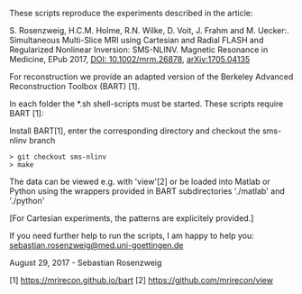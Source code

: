 These scripts reproduce the experiments described in the article:
    
S. Rosenzweig, H.C.M. Holme, R.N. Wilke, D. Voit, J. Frahm and M. Uecker:.
Simultaneous Multi-Slice MRI using Cartesian and Radial FLASH and Regularized Nonlinear Inversion: SMS-NLINV.
Magnetic Resonance in Medicine, EPub 2017, [DOI: 10.1002/mrm.26878](http://onlinelibrary.wiley.com/doi/10.1002/mrm.26878/full), [arXiv:1705.04135](https://arxiv.org/abs/1705.04135)

For reconstruction we provide an adapted version of the Berkeley Advanced Reconstruction Toolbox (BART) [1].


In each folder the *.sh shell-scripts must be started. These scripts require BART [1]:

Install BART[1], enter the corresponding directory and checkout the sms-nlinv branch

    > git checkout sms-nlinv
    > make

The data can be viewed e.g. with 'view'[2] or be loaded into Matlab or Python using 
the wrappers provided in BART subdirectories './matlab' and './python'

[For Cartesian experiments, the patterns are explicitely provided.]

If you need further help to run the scripts, I am happy to help you: sebastian.rosenzweig@med.uni-goettingen.de

August 29, 2017 - Sebastian Rosenzweig

[1] https://mrirecon.github.io/bart
[2] https://github.com/mrirecon/view



